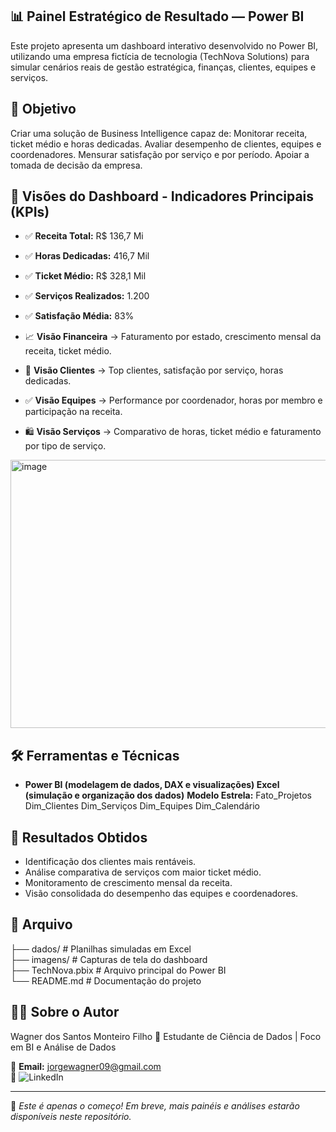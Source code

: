 ## 📊 Painel Estratégico de Resultado — Power BI

Este projeto apresenta um dashboard interativo desenvolvido no Power BI, utilizando uma empresa fictícia de tecnologia (TechNova Solutions) para simular cenários reais de gestão estratégica, finanças, clientes, equipes e serviços.

## 🎯 Objetivo

Criar uma solução de Business Intelligence capaz de:
Monitorar receita, ticket médio e horas dedicadas.
Avaliar desempenho de clientes, equipes e coordenadores.
Mensurar satisfação por serviço e por período.
Apoiar a tomada de decisão da empresa.

## 🧩 Visões do Dashboard - Indicadores Principais (KPIs)

- ✅ **Receita Total:** R$ 136,7 Mi
- ✅ **Horas Dedicadas:** 416,7 Mil
- ✅ **Ticket Médio:** R$ 328,1 Mil
- ✅ **Serviços Realizados:** 1.200
- ✅ **Satisfação Média:** 83%

- 📈 **Visão Financeira** → Faturamento por estado, crescimento mensal da receita, ticket médio.
- 🎯 **Visão Clientes** → Top clientes, satisfação por serviço, horas dedicadas.
- ✅ **Visão Equipes** → Performance por coordenador, horas por membro e participação na receita.
- 🛍️ **Visão Serviços** → Comparativo de horas, ticket médio e faturamento por tipo de serviço.
<img width="760" height="429" alt="image" src="https://github.com/user-attachments/assets/62455892-c9b5-4f14-8c43-7e82f76d51ff" />


## 🛠️ Ferramentas e Técnicas

- **Power BI (modelagem de dados, DAX e visualizações)
Excel (simulação e organização dos dados)**
**Modelo Estrela:**
Fato_Projetos
Dim_Clientes
Dim_Serviços
Dim_Equipes
Dim_Calendário


## 🚀 Resultados Obtidos

- Identificação dos clientes mais rentáveis.
- Análise comparativa de serviços com maior ticket médio.
- Monitoramento de crescimento mensal da receita.
- Visão consolidada do desempenho das equipes e coordenadores.


## 📁 Arquivo

├── dados/              # Planilhas simuladas em Excel  
├── imagens/            # Capturas de tela do dashboard  
├── TechNova.pbix       # Arquivo principal do Power BI  
└── README.md           # Documentação do projeto

## 👨‍💼 Sobre o Autor

Wagner dos Santos Monteiro Filho
📌 Estudante de Ciência de Dados | Foco em BI e Análise de Dados

📩 **Email:** jorgewagner09@gmail.com  
🔗 ![LinkedIn](https://img.shields.io/badge/LinkedIn–Wagner%20Monteiro-blue?logo=linkedin)

---

🚀 *Este é apenas o começo! Em breve, mais painéis e análises estarão disponíveis neste repositório.*
